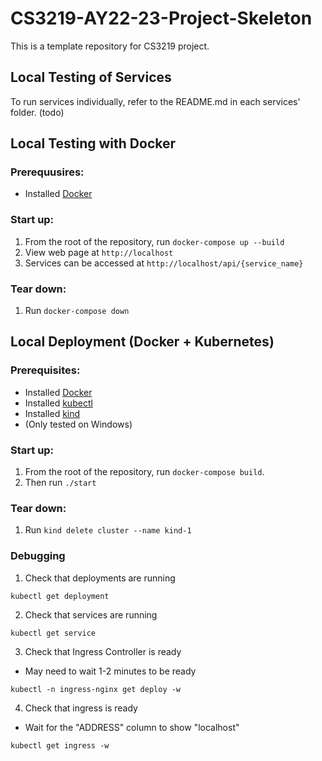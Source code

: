 # CS3219-AY22-23-Project-Skeleton

This is a template repository for CS3219 project.

## Local Testing of Services

To run services individually, refer to the README.md in each services' folder. (todo)

## Local Testing with Docker

### Prerequusires:

- Installed [Docker](https://docs.docker.com/get-docker/)

### Start up:

1. From the root of the repository, run `docker-compose up --build`
2. View web page at `http://localhost`
3. Services can be accessed at `http://localhost/api/{service_name}`

### Tear down:

1. Run `docker-compose down`

## Local Deployment (Docker + Kubernetes)

### Prerequisites:

- Installed [Docker](https://docs.docker.com/get-docker/)
- Installed [kubectl](https://kubernetes.io/docs/tasks/tools/install-kubectl-windows/)
- Installed [kind](https://kind.sigs.k8s.io/docs/user/quick-start/)
- (Only tested on Windows)

### Start up:

1. From the root of the repository, run `docker-compose build`.
2. Then run `./start`

### Tear down:

1. Run `kind delete cluster --name kind-1`

### Debugging

1. Check that deployments are running

```
kubectl get deployment
```

2. Check that services are running

```
kubectl get service
```

3. Check that Ingress Controller is ready

- May need to wait 1-2 minutes to be ready

```
kubectl -n ingress-nginx get deploy -w
```

4. Check that ingress is ready

- Wait for the "ADDRESS" column to show "localhost"

```
kubectl get ingress -w
```
